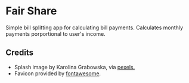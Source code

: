 # Fair Share
Simple bill splitting app for calculating bill payments. Calculates monthly payments
porportional to user's income.

## Credits
*  Splash image by Karolina Grabowska, via <a
                            href="https://www.pexels.com/photo/set-of-various-dollar-banknotes-on-white-table-4386451/"
                            >pexels.</a
                        >
* Favicon provided by [fontawesome](https://fontawesome.com).